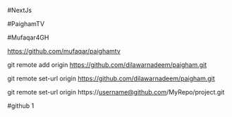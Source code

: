 #NextJs

#PaighamTV


#Mufaqar4GH



https://github.com/mufaqar/paighamtv


git remote add origin https://github.com/dilawarnadeem/paigham.git


git remote set-url origin https://github.com/dilawarnadeem/paigham.git


git remote set-url origin https://username@github.com/MyRepo/project.git

#github 1
